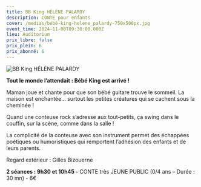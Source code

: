 ```yaml
---
title: BB King HÉLÈNE PALARDY
description: CONTE pour enfants
cover: /medias/bébé-king-helene_palardy-750x500px.jpg
event_time: 2024-11-08T09:30:00.000Z
lieu: Auditorium
prix_libre: false
prix_plein: 6
prix_abonné: 6
---
```

![BB King HÉLÈNE PALARDY](/medias/bébé-king-helene_palardy-750x500px.jpg "BB King HÉLÈNE PALARDY")

**Tout le monde l’attendait : Bébé King est arrivé !**

Maman joue et chante pour que son bébé guitare trouve le sommeil. La maison est  enchantée... surtout les petites créatures qui se cachent sous la cheminée !

Quand une conteuse rock s’adresse aux tout-petits, ça swing dans le couffin, sur la scène, comme dans la salle !

La complicité de la conteuse avec son instrument permet des échappées poétiques ou humoristiques qui remportent l’adhésion des enfants et de leurs parents.

Regard extérieur : Gilles Bizouerne

**2 séances : 9h30 et 10h45 -** CONTE très JEUNE PUBLIC  (0/4 ans – Durée : 30 mn) -  6€